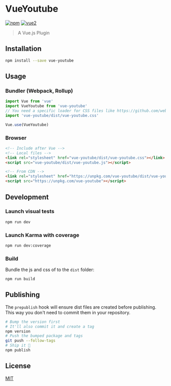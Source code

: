 # VueYoutube

[![npm](https://img.shields.io/npm/v/vue-youtube.svg)](https://www.npmjs.com/package/vue-youtube) [![vue2](https://img.shields.io/badge/vue-2.x-brightgreen.svg)](https://vuejs.org/)

> A Vue.js Plugin

## Installation

```bash
npm install --save vue-youtube
```

## Usage

### Bundler (Webpack, Rollup)

```js
import Vue from 'vue'
import VueYoutube from 'vue-youtube'
// You need a specific loader for CSS files like https://github.com/webpack/css-loader
import 'vue-youtube/dist/vue-youtube.css'

Vue.use(VueYoutube)
```

### Browser

```html
<!-- Include after Vue -->
<!-- Local files -->
<link rel="stylesheet" href="vue-youtube/dist/vue-youtube.css"></link>
<script src="vue-youtube/dist/vue-youtube.js"></script>

<!-- From CDN -->
<link rel="stylesheet" href="https://unpkg.com/vue-youtube/dist/vue-youtube.css"></link>
<script src="https://unpkg.com/vue-youtube"></script>
```

## Development

### Launch visual tests

```bash
npm run dev
```

### Launch Karma with coverage

```bash
npm run dev:coverage
```

### Build

Bundle the js and css of to the `dist` folder:

```bash
npm run build
```


## Publishing

The `prepublish` hook will ensure dist files are created before publishing. This
way you don't need to commit them in your repository.

```bash
# Bump the version first
# It'll also commit it and create a tag
npm version
# Push the bumped package and tags
git push --follow-tags
# Ship it 🚀
npm publish
```

## License

[MIT](http://opensource.org/licenses/MIT)
